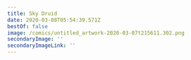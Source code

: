 ```yaml
---
title: Sky Druid
date: 2020-03-08T05:54:39.571Z
bestOf: false
image: /comics/untitled_artwork-2020-03-07t215611.302.png
secondaryImage: ''
secondaryImageLink: ''
---
```

